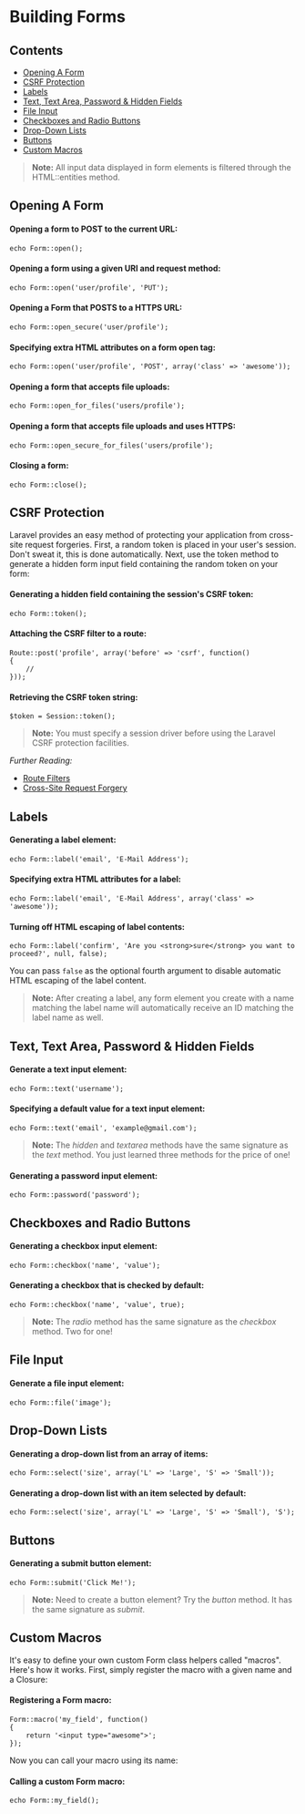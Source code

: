 # Building Forms

## Contents

- [Opening A Form](#opening-a-form)
- [CSRF Protection](#csrf-protection)
- [Labels](#labels)
- [Text, Text Area, Password & Hidden Fields](#text)
- [File Input](#file)
- [Checkboxes and Radio Buttons](#checkboxes-and-radio-buttons)
- [Drop-Down Lists](#drop-down-lists)
- [Buttons](#buttons)
- [Custom Macros](#custom-macros)

> **Note:** All input data displayed in form elements is filtered through the HTML::entities method.

<a name="opening-a-form"></a>
## Opening A Form

#### Opening a form to POST to the current URL:

	echo Form::open();

#### Opening a form using a given URI and request method:

	echo Form::open('user/profile', 'PUT');

#### Opening a Form that POSTS to a HTTPS URL:

	echo Form::open_secure('user/profile');

#### Specifying extra HTML attributes on a form open tag:

	echo Form::open('user/profile', 'POST', array('class' => 'awesome'));

#### Opening a form that accepts file uploads:

	echo Form::open_for_files('users/profile');

#### Opening a form that accepts file uploads and uses HTTPS:

	echo Form::open_secure_for_files('users/profile');

#### Closing a form:

	echo Form::close();

<a name="csrf-protection"></a>
## CSRF Protection

Laravel provides an easy method of protecting your application from cross-site request forgeries. First, a random token is placed in your user's session. Don't sweat it, this is done automatically. Next, use the token method to generate a hidden form input field containing the random token on your form:

#### Generating a hidden field containing the session's CSRF token:

	echo Form::token();

#### Attaching the CSRF filter to a route:

	Route::post('profile', array('before' => 'csrf', function()
	{
		//
	}));

#### Retrieving the CSRF token string:

	$token = Session::token();

> **Note:** You must specify a session driver before using the Laravel CSRF protection facilities.

*Further Reading:*

- [Route Filters](/docs/routing#filters)
- [Cross-Site Request Forgery](http://en.wikipedia.org/wiki/Cross-site_request_forgery)

<a name="labels"></a>
## Labels

#### Generating a label element:

	echo Form::label('email', 'E-Mail Address');

#### Specifying extra HTML attributes for a label:

	echo Form::label('email', 'E-Mail Address', array('class' => 'awesome'));

#### Turning off HTML escaping of label contents:

	echo Form::label('confirm', 'Are you <strong>sure</strong> you want to proceed?', null, false);
	
You can pass ```false``` as the optional fourth argument to disable automatic HTML escaping of the label content.



> **Note:** After creating a label, any form element you create with a name matching the label name will automatically receive an ID matching the label name as well.

<a name="text"></a>
## Text, Text Area, Password & Hidden Fields

#### Generate a text input element:

	echo Form::text('username');

#### Specifying a default value for a text input element:

	echo Form::text('email', 'example@gmail.com');

> **Note:** The *hidden* and *textarea* methods have the same signature as the *text* method. You just learned three methods for the price of one!

#### Generating a password input element:

	echo Form::password('password');

<a name="checkboxes-and-radio-buttons"></a>
## Checkboxes and Radio Buttons

#### Generating a checkbox input element:

	echo Form::checkbox('name', 'value');

#### Generating a checkbox that is checked by default:

	echo Form::checkbox('name', 'value', true);

> **Note:** The *radio* method has the same signature as the *checkbox* method. Two for one!

<a name="file"></a>
## File Input

#### Generate a file input element:

	echo Form::file('image');

<a name="drop-down-lists"></a>
## Drop-Down Lists

#### Generating a drop-down list from an array of items:

	echo Form::select('size', array('L' => 'Large', 'S' => 'Small'));

#### Generating a drop-down list with an item selected by default:

	echo Form::select('size', array('L' => 'Large', 'S' => 'Small'), 'S');

<a name="buttons"></a>
## Buttons

#### Generating a submit button element:

	echo Form::submit('Click Me!');

> **Note:** Need to create a button element? Try the *button* method. It has the same signature as *submit*.

<a name="custom-macros"></a>
## Custom Macros

It's easy to define your own custom Form class helpers called "macros". Here's how it works. First, simply register the macro with a given name and a Closure:

#### Registering a Form macro:

	Form::macro('my_field', function()
	{
		return '<input type="awesome">';
	});

Now you can call your macro using its name:

#### Calling a custom Form macro:

	echo Form::my_field();